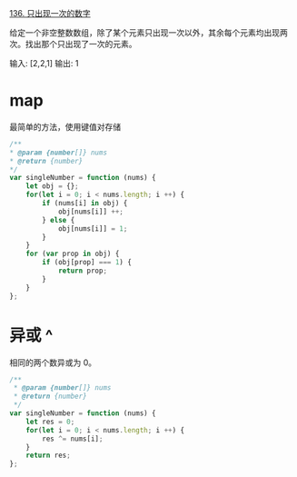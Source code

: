 [136. 只出现一次的数字](https://leetcode-cn.com/problems/single-number/)

给定一个非空整数数组，除了某个元素只出现一次以外，其余每个元素均出现两次。找出那个只出现了一次的元素。

输入: [2,2,1] 输出: 1

# map

最简单的方法，使用键值对存储

```javascript
/**
* @param {number[]} nums
* @return {number}
*/
var singleNumber = function (nums) {
    let obj = {};
    for(let i = 0; i < nums.length; i ++) {
        if (nums[i] in obj) {
            obj[nums[i]] ++;
        } else {
            obj[nums[i]] = 1;
        }
    }
    for (var prop in obj) {
        if (obj[prop] === 1) {
            return prop;
        }
    }
};
```

# 异或 ^

相同的两个数异或为 0。 

```javascript
/**
 * @param {number[]} nums
 * @return {number}
 */
var singleNumber = function (nums) {
    let res = 0;
    for(let i = 0; i < nums.length; i ++) {
        res ^= nums[i];
    }
    return res;
};
```

